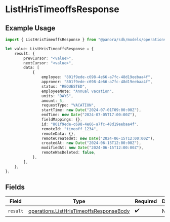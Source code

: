 # ListHrisTimeoffsResponse

## Example Usage

```typescript
import { ListHrisTimeoffsResponse } from "@panora/sdk/models/operations";

let value: ListHrisTimeoffsResponse = {
    result: {
        prevCursor: "<value>",
        nextCursor: "<value>",
        data: [
            {
                employee: "801f9ede-c698-4e66-a7fc-48d19eebaa4f",
                approver: "801f9ede-c698-4e66-a7fc-48d19eebaa4f",
                status: "REQUESTED",
                employeeNote: "Annual vacation",
                units: "DAYS",
                amount: 5,
                requestType: "VACATION",
                startTime: new Date("2024-07-01T09:00:00Z"),
                endTime: new Date("2024-07-05T17:00:00Z"),
                fieldMappings: {},
                id: "801f9ede-c698-4e66-a7fc-48d19eebaa4f",
                remoteId: "timeoff_1234",
                remoteData: {},
                remoteCreatedAt: new Date("2024-06-15T12:00:00Z"),
                createdAt: new Date("2024-06-15T12:00:00Z"),
                modifiedAt: new Date("2024-06-15T12:00:00Z"),
                remoteWasDeleted: false,
            },
        ],
    },
};
```

## Fields

| Field                                                                                              | Type                                                                                               | Required                                                                                           | Description                                                                                        |
| -------------------------------------------------------------------------------------------------- | -------------------------------------------------------------------------------------------------- | -------------------------------------------------------------------------------------------------- | -------------------------------------------------------------------------------------------------- |
| `result`                                                                                           | [operations.ListHrisTimeoffsResponseBody](../../models/operations/listhristimeoffsresponsebody.md) | :heavy_check_mark:                                                                                 | N/A                                                                                                |